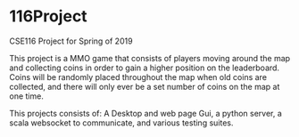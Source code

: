 # 116Project
CSE116 Project for Spring of 2019

This project is a MMO game that consists of players moving around the map and collecting coins in order to gain a higher position on the
leaderboard. Coins will be randomly placed throughout the map when old coins are collected, and there will only ever be a set number of
coins on the map at one time.

This projects consists of: A Desktop and web page Gui, a python server, a scala websocket to communicate, and various testing suites.